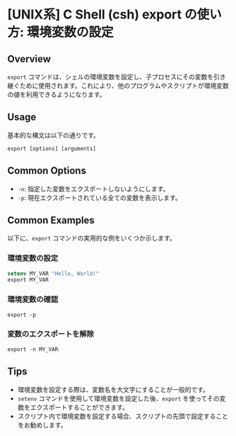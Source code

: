 # [UNIX系] C Shell (csh) export の使い方: 環境変数の設定

## Overview
`export` コマンドは、シェルの環境変数を設定し、子プロセスにその変数を引き継ぐために使用されます。これにより、他のプログラムやスクリプトが環境変数の値を利用できるようになります。

## Usage
基本的な構文は以下の通りです。

```csh
export [options] [arguments]
```

## Common Options
- `-n`: 指定した変数をエクスポートしないようにします。
- `-p`: 現在エクスポートされている全ての変数を表示します。

## Common Examples
以下に、`export` コマンドの実用的な例をいくつか示します。

### 環境変数の設定
```csh
setenv MY_VAR "Hello, World!"
export MY_VAR
```

### 環境変数の確認
```csh
export -p
```

### 変数のエクスポートを解除
```csh
export -n MY_VAR
```

## Tips
- 環境変数を設定する際は、変数名を大文字にすることが一般的です。
- `setenv` コマンドを使用して環境変数を設定した後、`export` を使ってその変数をエクスポートすることができます。
- スクリプト内で環境変数を設定する場合、スクリプトの先頭で設定することをお勧めします。